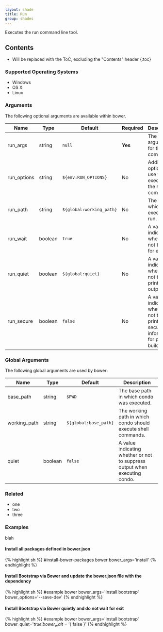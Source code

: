 ```yaml
---
layout: shade
title: Run
group: shades
---
```


Executes the run command line tool.

## Contents
* Will be replaced with the ToC, excluding the "Contents" header
{:toc}

### Supported Operating Systems

* Windows
* OS X
* Linux

### Arguments

The following optional arguments are available within bower.

<div class="table-responsive">
    <table class="table table-bordered table-striped">
    <thead>
        <tr>
            <th style="width:100px;">Name</th>
            <th style="width:50px;">Type</th>
            <th style="width:50px;">Default</th>
            <th style="width:25px;">Required</th>
            <th>Description</th>
        </tr>
    </thead>
    <tbody>
        <tr>
            <td>run_args</td>
            <td>string</td>
            <td><code>null</code></td>
            <td><strong>Yes</strong></td>
            <td>The arguments for the run command.</td>
        </tr>
        <tr>
            <td>run_options</td>
            <td>string</td>
            <td><code>${env:RUN_OPTIONS}</code></td>
            <td>No</td>
            <td>Additional options to use when executing the run command.</td>
        </tr>
        <tr>
            <td>run_path</td>
            <td>string</td>
            <td><code>${global:working_path}</code></td>
            <td>No</td>
            <td>The path in which to execute run.</td>
        </tr>
        <tr>
            <td>run_wait</td>
            <td>boolean</td>
            <td><code>true</code></td>
            <td>No</td>
            <td>A value indicating whether or not to wait for exit.</td>
        </tr>
        <tr>
            <td>run_quiet</td>
            <td>boolean</td>
            <td><code>${global:quiet}</code></td>
            <td>No</td>
            <td>A value indicating whether or not to avoid printing output.</td>
        </tr>
        <tr>
            <td>run_secure</td>
            <td>boolean</td>
            <td><code>false</code></td>
            <td>No</td>
            <td>A value indicating whether or not to avoid printing secure information for public builds.</td>
        </tr>
    </tbody>
    </table>
</div>

### Global Arguments

The following global arguments are used by bower:

<div class="table-responsive">
    <table class="table table-bordered table-striped">
    <thead>
        <tr>
            <th style="width:100px;">Name</th>
            <th style="width:50px;">Type</th>
            <th style="width:50px;">Default</th>
            <th>Description</th>
        </tr>
    </thead>
    <tbody>
        <tr>
            <td>base_path</td>
            <td>string</td>
            <td><code>$PWD</code></td>
            <td>The base path in which condo was executed.</td>
        </tr>
        <tr>
            <td>working_path</td>
            <td>string</td>
            <td><code>${global:base_path}</code></td>
            <td>The working path in which condo should execute shell commands.</td>
        </tr>
        <tr>
            <td>quiet</td>
            <td>boolean</td>
            <td><code>false</code></td>
            <td>A value indicating whether or not to suppress output when executing condo.</td>
        </tr>
    </tbody>
    </table>
</div>

### Related

* one
* two
* three

### Examples

blah

#### Install all packages defined in bower.json
{% highlight sh %}
#install-bower-packages
    bower bower_args='install'
{% endhighlight %}

#### Install Bootstrap via Bower and update the bower.json file with the dependency
{% highlight sh %}
#example
    bower bower_args='install bootstrap' bower_options='--save-dev'
{% endhighlight %}

#### Install Bootstrap via Bower quietly and do not wait for exit
{% highlight sh %}
#example
    bower bower_args='install bootstrap' bower_quiet='${ true }' bower_wait='${ false }'
{% endhighlight %}